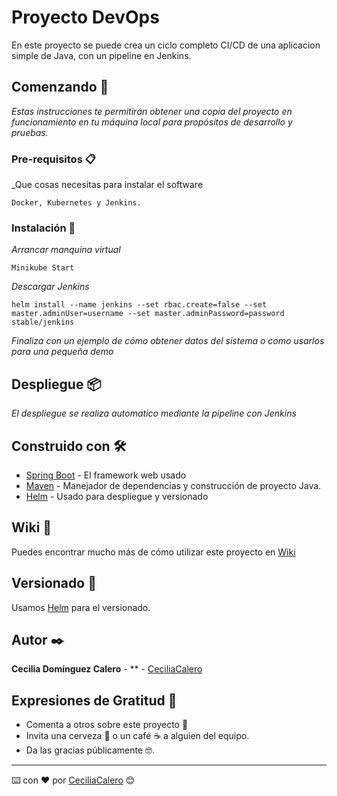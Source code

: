 # Proyecto DevOps

En este proyecto se puede crea un ciclo completo CI/CD de una aplicacion simple de Java, con un pipeline en Jenkins.

## Comenzando 🚀

_Estas instrucciones te permitirán obtener una copia del proyecto en funcionamiento en tu máquina local para propósitos de desarrollo y pruebas._


### Pre-requisitos 📋

_Que cosas necesitas para instalar el software 

```
Docker, Kubernetes y Jenkins.
```
### Instalación 🔧

_Arrancar manquina virtual_

```
Minikube Start
```

_Descargar Jenkins_

```
helm install --name jenkins --set rbac.create=false --set master.adminUser=username --set master.adminPassword=password stable/jenkins
```

_Finaliza con un ejemplo de cómo obtener datos del sistema o como usarlos para una pequeña demo_

## Despliegue 📦

_El despliegue se realiza automatico mediante la pipeline con Jenkins_

## Construido con 🛠️

* [Spring Boot](https://spring.io/projects/spring-boot) - El framework web usado
* [Maven](https://maven.apache.org/) - Manejador de dependencias y construcción de proyecto Java.
* [Helm](https://helm.sh/) - Usado para despliegue y versionado


## Wiki 📖

Puedes encontrar mucho más de cómo utilizar este proyecto en  [Wiki](https://github.com/ceciliacalero/docu-proyecto)

## Versionado 📌

Usamos [Helm](https://helm.sh/) para el versionado.

## Autor ✒️

**Cecilia Domínguez Calero** - ** - [CeciliaCalero](/https://github.com/ceciliacalero)


## Expresiones de Gratitud 🎁

* Comenta a otros sobre este proyecto 📢
* Invita una cerveza 🍺 o un café ☕ a alguien del equipo. 
* Da las gracias públicamente 🤓.



---
⌨️ con ❤️ por [CeciliaCalero](https://github.com/ceciliacalero) 😊
